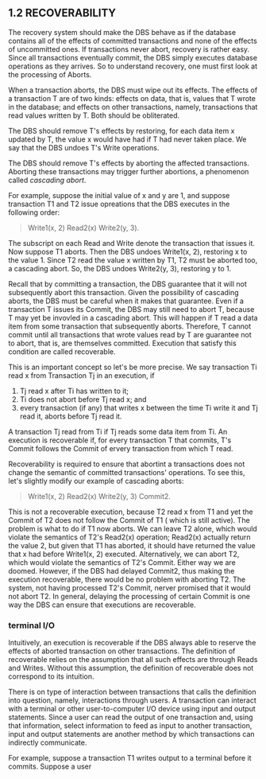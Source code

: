 1.2 RECOVERABILITY
---------

The recovery system should make the DBS behave as if the database contains all of the effects of committed transactions and 
none of the effects of uncommitted ones. If transactions never abort, recovery is rather easy. Since all transactions 
eventually commit, the DBS simply executes database operations as they arrives. So to understand recovery, one must first 
look at the processing of Aborts.

When a transaction aborts, the DBS must wipe out its effects. The effects of a transaction T are of two kinds: effects on 
data, that is, values that T wrote in the database; and effects on other transactions, namely, transactions that read values 
written by T. Both should be obliterated.

The DBS should remove T's effects by restoring, for each data item x updated by T, the value x would have had if T had never 
taken place. We say that the DBS undoes T's Write operations.

The DBS should remove T's effects by aborting the affected transactions. Aborting these transactions may trigger further 
abortions, a phenomenon called *cascading abort*.

For example, suppose the initial value of x and y are 1, and suppose transaction T1 and T2 issue opreations that the DBS 
executes in the following order:

> Write1(x, 2)
> Read2(x)
> Write2(y, 3).

The subscript on each Read and Write denote the transaction that issues it. Now suppose T1 aborts. Then the DBS undoes 
Write1(x, 2), restoring x to the value 1. Since T2 read the value x written by T1, T2 must be aborted too, a cascading abort. 
So, the DBS undoes Write2(y, 3), restoring y to 1.

Recall that by committing a transaction, the DBS guarantee that it will not subsequently abort this transaction. Given the 
possibility of cascading aborts, the DBS must be careful when it makes that guarantee. Even if a transaction T issues its 
Commit, the DBS may still need to abort T, because T may yet be invovled in a cascading abort. This will happen if T read a 
data item from some transaction that subsequently aborts. Therefore, T cannot commit until all transactions that wrote values 
read by T are guarantee not to abort, that is, are themselves committed. Execution that satisfy this condition are called 
recoverable.

This is an important concept so let's be more precise. We say transaction Ti read x from Transaction Tj in an execution, if 

1. Tj read x after Ti has written to it;
2. Ti does not abort before Tj read x; and
3. every transaction (if any) that writes x between the time Ti write it and Tj read it, aborts before Tj read it.

A transaction Tj read from Ti if Tj reads some data item from Ti. An execution is recoverable if, for every transaction T that 
commits, T's Commit follows the Commit of ervery transaction from which T read.

Recoverability is required to ensure that abortint a transactions does not change the semantic of committed transactions'
operations. To see this, let's slightly modify our example of cascading aborts:

> Write1(x, 2)
> Read2(x)
> Write2(y, 3)
> Commit2.

This is not a recoverable execution, because T2 read x from T1 and yet the Commit of T2 does not follow the Commit of T1 ( 
which is still active). The problem is what to do if T1 now aborts. We can leave T2 alone, which would violate the semantics 
of T2's Read2(x) operation; Read2(x) actually return the value 2, but given that T1 has aborted, it should have returned the value that x had before Write1(x, 2) executed. Alternatively, we can abort T2, which would violate the semantics of T2's 
Commit. Either way we are doomed. However, if the DBS had delayed Commit2, thus making the execution recoverable, there would 
be no problem with aborting T2. The system, not having processed T2's Commit, nerver promised that it would not abort T2. In 
general, delaying the processing of certain Commit is one way the DBS can ensure that executions are recoverable.

### terminal I/O

Intuitively, an execution is recoverable if the DBS always able to reserve the effects of aborted transaction on other
transactions. The definition of recoverable relies on the assumption that all such effects are through Reads and Writes. 
Without this assumption, the definition of recoverable does not correspond to its intuition.

There is on type of interaction between transactions that calls the definition into question, namely, interactions through 
users. A transaction can interact with a terminal or other user-to-computer I/O device using input and output statements. 
Since a user can read the output of one transaction and, using that information, select information to feed as input to 
another transaction, input and output statements are another method by which transactions can indirectly communicate.

For example, suppose a transaction T1 writes output to a terminal before it commits. Suppose a user

